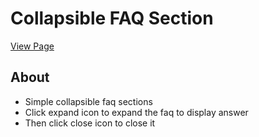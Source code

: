 # Collapsible FAQ Section

[View Page](https://amrdesai.github.io/collapsible-faq-section/)

## About 
- Simple collapsible faq sections
- Click expand icon to expand the faq to display answer 
- Then click close icon to close it
